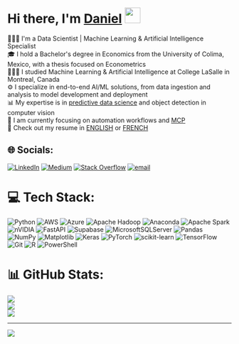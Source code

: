 <h1>Hi there, I'm <a href="https://hemant.codes">Daniel</a> <img src="https://media.giphy.com/media/hvRJCLFzcasrR4ia7z/giphy.gif" width="35px"> </h1>

👨🏻‍💻 I'm a Data Scientist | Machine Learning & Artificial Intelligence Specialist  
🎓 I hold a Bachelor's degree in Economics from the University of Colima, Mexico, with a thesis focused on Econometrics  
👨🏻‍🎓 I studied Machine Learning & Artificial Intelligence at College LaSalle in Montreal, Canada  
⚙️ I specialize in end-to-end AI/ML solutions, from data ingestion and analysis to model development and deployment  
📊 My expertise is in [predictive data science](https://cloud.google.com/learn/what-is-predictive-analytics) and object detection in computer vision  
🤖 I am currently focusing on automation workflows and [MCP](https://modelcontextprotocol.io/docs/getting-started/intro)  
📝 Check out my resume in [ENGLISH](https://drive.google.com/file/d/1Res4YFkP6W2Y2FhQw8451GlZtqdD8ScI/view?usp=drive_link) or [FRENCH](https://drive.google.com/file/d/1E46dMiDu2zSo5Yuapi2EKiJExURNswZk/view?usp=drive_link)

## 🌐 Socials:
[![LinkedIn](https://img.shields.io/badge/LinkedIn-%230077B5.svg?logo=linkedin&logoColor=white)](https://linkedin.com/in/danielsnhr) [![Medium](https://img.shields.io/badge/Medium-12100E?logo=medium&logoColor=white)](https://medium.com/@danielsnhr) [![Stack Overflow](https://img.shields.io/badge/-Stackoverflow-FE7A16?logo=stack-overflow&logoColor=white)](https://stackoverflow.com/users/danielsnhr) [![email](https://img.shields.io/badge/Email-D14836?logo=gmail&logoColor=white)](mailto:danielsnhr@outlook.com) 

# 💻 Tech Stack:
![Python](https://img.shields.io/badge/python-3670A0?style=flat&logo=python&logoColor=ffdd54) ![AWS](https://img.shields.io/badge/AWS-%23FF9900.svg?style=flat&logo=amazon-aws&logoColor=white) ![Azure](https://img.shields.io/badge/azure-%230072C6.svg?style=flat&logo=microsoftazure&logoColor=white) ![Apache Hadoop](https://img.shields.io/badge/Apache%20Hadoop-66CCFF?style=flat&logo=apachehadoop&logoColor=black) ![Anaconda](https://img.shields.io/badge/Anaconda-%2344A833.svg?style=flat&logo=anaconda&logoColor=white) ![Apache Spark](https://img.shields.io/badge/Apache%20Spark-FDEE21?style=flat&logo=apachespark&logoColor=black) ![nVIDIA](https://img.shields.io/badge/cuda-000000.svg?style=flat&logo=nVIDIA&logoColor=green) ![FastAPI](https://img.shields.io/badge/FastAPI-005571?style=flat&logo=fastapi) ![Supabase](https://img.shields.io/badge/Supabase-3ECF8E?style=flat&logo=supabase&logoColor=white) ![MicrosoftSQLServer](https://img.shields.io/badge/Microsoft%20SQL%20Server-CC2927?style=flat&logo=microsoft%20sql%20server&logoColor=white) ![Pandas](https://img.shields.io/badge/pandas-%23150458.svg?style=flat&logo=pandas&logoColor=white) ![NumPy](https://img.shields.io/badge/numpy-%23013243.svg?style=flat&logo=numpy&logoColor=white) ![Matplotlib](https://img.shields.io/badge/Matplotlib-%23ffffff.svg?style=flat&logo=Matplotlib&logoColor=black) ![Keras](https://img.shields.io/badge/Keras-%23D00000.svg?style=flat&logo=Keras&logoColor=white) ![PyTorch](https://img.shields.io/badge/PyTorch-%23EE4C2C.svg?style=flat&logo=PyTorch&logoColor=white) ![scikit-learn](https://img.shields.io/badge/scikit--learn-%23F7931E.svg?style=flat&logo=scikit-learn&logoColor=white) ![TensorFlow](https://img.shields.io/badge/TensorFlow-%23FF6F00.svg?style=flat&logo=TensorFlow&logoColor=white) ![Git](https://img.shields.io/badge/git-%23F05033.svg?style=flat&logo=git&logoColor=white) ![R](https://img.shields.io/badge/r-%23276DC3.svg?style=flat&logo=r&logoColor=white) ![PowerShell](https://img.shields.io/badge/PowerShell-%235391FE.svg?style=flat&logo=powershell&logoColor=white)

# 📊 GitHub Stats:
![](https://github-readme-stats.vercel.app/api?username=danielsnhr&theme=dark&hide_border=false&include_all_commits=false&count_private=false)<br/>
![](https://nirzak-streak-stats.vercel.app/?user=danielsnhr&theme=dark&hide_border=false)<br/>
![](https://github-readme-stats.vercel.app/api/top-langs/?username=danielsnhr&theme=dark&hide_border=false&include_all_commits=false&count_private=false&layout=compact)

---
[![](https://visitcount.itsvg.in/api?id=danielsnhr&icon=0&color=0)](https://visitcount.itsvg.in)
